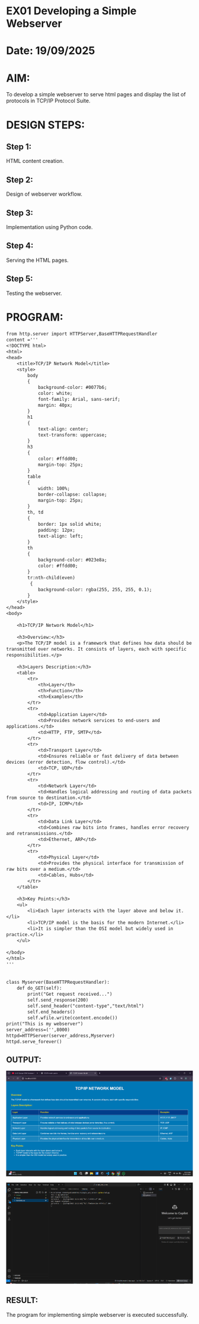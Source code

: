 # EX01 Developing a Simple Webserver

# Date: 19/09/2025
# AIM:
To develop a simple webserver to serve html pages and display  the list of protocols in TCP/IP Protocol Suite.


# DESIGN STEPS:
## Step 1:
HTML content creation.

## Step 2:
Design of webserver workflow.

## Step 3:
Implementation using Python code.

## Step 4:
Serving the HTML pages.

## Step 5:
Testing the webserver.

# PROGRAM:
```
from http.server import HTTPServer,BaseHTTPRequestHandler
content ='''
<!DOCTYPE html>
<html>
<head>
    <title>TCP/IP Network Model</title>
    <style>
        body
        {
            background-color: #0077b6;
            color: white;
            font-family: Arial, sans-serif;
            margin: 40px;
        }
        h1
        {
            text-align: center;
            text-transform: uppercase;
        }
        h3
        {
            color: #ffdd00;
            margin-top: 25px;
        }
        table 
        {
            width: 100%;
            border-collapse: collapse;
            margin-top: 25px;
        }
        th, td 
        {
            border: 1px solid white;
            padding: 12px;
            text-align: left;
        }
        th
        {
            background-color: #023e8a;
            color: #ffdd00;
        }
        tr:nth-child(even)
         {
            background-color: rgba(255, 255, 255, 0.1);
        }
    </style>
</head>
<body>

    <h1>TCP/IP Network Model</h1>

    <h3>Overview:</h3>
    <p>The TCP/IP model is a framework that defines how data should be transmitted over networks. It consists of layers, each with specific responsibilities.</p>

    <h3>Layers Description:</h3>
    <table>
        <tr>
            <th>Layer</th>
            <th>Function</th>
            <th>Examples</th>
        </tr>
        <tr>
            <td>Application Layer</td>
            <td>Provides network services to end-users and applications.</td>
            <td>HTTP, FTP, SMTP</td>
        </tr>
        <tr>
            <td>Transport Layer</td>
            <td>Ensures reliable or fast delivery of data between devices (error detection, flow control).</td>
            <td>TCP, UDP</td>
        </tr>
        <tr>
            <td>Network Layer</td>
            <td>Handles logical addressing and routing of data packets from source to destination.</td>
            <td>IP, ICMP</td>
        </tr>
        <tr>
            <td>Data Link Layer</td>
            <td>Combines raw bits into frames, handles error recovery and retransmissions.</td>
            <td>Ethernet, ARP</td>
        </tr>
        <tr>
            <td>Physical Layer</td>
            <td>Provides the physical interface for transmission of raw bits over a medium.</td>
            <td>Cables, Hubs</td>
        </tr>
    </table>

    <h3>Key Points:</h3>
    <ul>
        <li>Each layer interacts with the layer above and below it.</li>
        <li>TCP/IP model is the basis for the modern Internet.</li>
        <li>It is simpler than the OSI model but widely used in practice.</li>
    </ul>

</body>
</html>
'''
          

class Myserver(BaseHTTPRequestHandler):
    def do_GET(self):
        print("Get request received...")
        self.send_response(200)
        self.send_header("content-type","text/html")
        self.end_headers()
        self.wfile.write(content.encode())
print("This is my webserver")
server_address=('',8000)
httpd=HTTPServer(server_address,Myserver)
httpd.serve_forever()
```

## OUTPUT:
![alt text](<Screenshot 2025-09-22 111321.png>)


![alt text](<Screenshot 2025-09-22 111434.png>)


## RESULT:
The program for implementing simple webserver is executed successfully.
